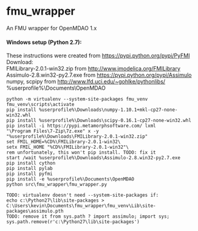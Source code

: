 # fmu_wrapper
An FMU wrapper for OpenMDAO 1.x


#### Windows setup (Python 2.7):

These instructions were created from https://pypi.python.org/pypi/PyFMI  
Download:  
FMILibrary-2.0.1-win32.zip from http://www.jmodelica.org/FMILibrary  
Assimulo-2.8.win32-py2.7.exe from https://pypi.python.org/pypi/Assimulo  
numpy, scpipy from http://www.lfd.uci.edu/~gohlke/pythonlibs/  
%userprofile%\Documents\OpenMDAO

    python -m virtualenv --system-site-packages fmu_venv
    fmu_venv\scripts\activate
    pip install %userprofile%\Downloads\numpy-1.10.1+mkl-cp27-none-win32.whl
    pip install %userprofile%\Downloads\scipy-0.16.1-cp27-none-win32.whl
    pip install -i https://pypi.metamorphsoftware.com/ lxml
    "\Program Files\7-Zip\7z.exe" x -y "%userprofile%\Downloads\FMILibrary-2.0.1-win32.zip"
    set FMIL_HOME=%CD%\FMILibrary-2.0.1-win32\
    setx FMIL_HOME "%CD%\FMILibrary-2.0.1-win32"\
    rem unfortunately, this won't pip install. TODO: fix it
    start /wait %userprofile%\Downloads\Assimulo-2.8.win32-py2.7.exe
    pip install cython
    pip install pylab
    pip install pyfmi
    pip install -e %userprofile%\Documents\OpenMDAO
    python src\fmu_wrapper\fmu_wrapper.py

    TODO: virtualenv doesn't need --system-site-packages if:
    echo c:\Python27\lib\site-packages > C:\Users\kevin\Documents\fmu_wrapper\fmu_venv\Lib\site-packages\assimulo.pth
    TODO: remove it from sys.path ? import assimulo; import sys; sys.path.remove(r'c:\Python27\lib\site-packages')

